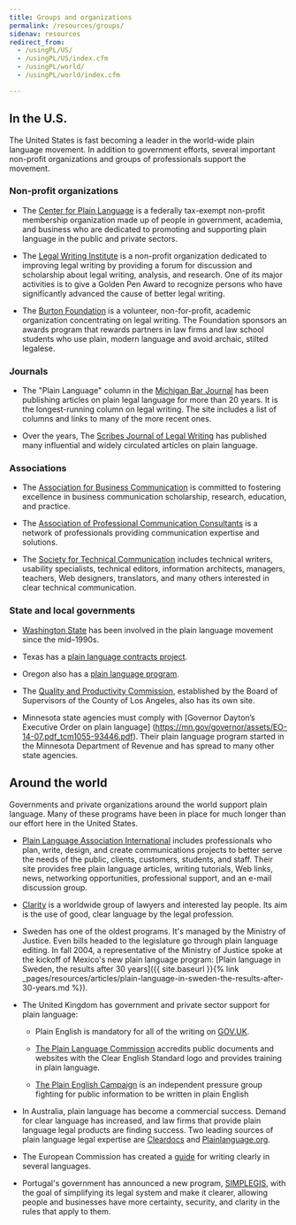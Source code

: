 ```yaml
---
title: Groups and organizations
permalink: /resources/groups/
sidenav: resources
redirect_from:
  - /usingPL/US/
  - /usingPL/US/index.cfm
  - /usingPL/world/
  - /usingPL/world/index.cfm

---
```


## In the U.S.

The United States is fast becoming a leader in the world-wide plain language movement. In addition to government efforts, several important non-profit organizations and groups of professionals support the movement.

### Non-profit organizations

- The [Center for Plain Language](http://www.centerforplainlanguage.org) is a federally tax-exempt non-profit membership organization made up of people in government, academia, and business who are dedicated to promoting and supporting plain language in the public and private sectors.

- The [Legal Writing Institute](http://www.lwionline.org/) is a non-profit organization dedicated to improving legal writing by providing a forum for discussion and scholarship about legal writing, analysis, and research. One of its major activities is to give a Golden Pen Award to recognize persons who have significantly advanced the cause of better legal writing.

- The [Burton Foundation](http://www.burtonawards.com/) is a volunteer, non-for-profit, academic organization concentrating on legal writing. The Foundation sponsors an awards program that rewards partners in law firms and law school students who use plain, modern language and avoid archaic, stilted legalese.

### Journals

- The "Plain Language" column in the [Michigan Bar Journal](http://www.michbar.org/generalinfo/plainenglish/home) has been publishing articles on plain legal language for more than 20 years. It is the longest-running column on legal writing. The site includes a list of columns and links to many of the more recent ones.

- Over the years, The [Scribes Journal of Legal Writing](http://www.scribes.org) has published many influential and widely circulated articles on plain language.

### Associations

- The [Association for Business Communication](http://www.businesscommunication.org) is committed to fostering excellence in business communication scholarship, research, education, and practice.

- The [Association of Professional Communication Consultants](http://www.consultingsuccess.org) is a network of professionals providing communication expertise and solutions.

- The [Society for Technical Communication](http://www.stc.org) includes technical writers, usability specialists, technical editors, information architects, managers, teachers, Web designers, translators, and many others interested in clear technical communication.

### State and local governments

- [Washington State](http://www.governor.wa.gov/issues/issues/efficient-government/plain-talk) has been involved in the plain language movement since the mid–1990s.

- Texas has a [plain language contracts project](http://occc.texas.gov/industry/plain-language-initiative).

- Oregon also has a [plain language program](http://plainlanguage.oregon.gov/).

- The [Quality and Productivity Commission](http://qpc.co.la.ca.us/pl.asp), established by the Board of Supervisors of the County of Los Angeles, also has its own site.

- Minnesota state agencies must comply with [Governor Dayton’s Executive Order on plain language] (https://mn.gov/governor/assets/EO-14-07.pdf_tcm1055-93446.pdf). Their plain language program started in the Minnesota Department of Revenue and has spread to many other state agencies.

## Around the world

Governments and private organizations around the world support plain language. Many of these programs have been in place for much longer than our effort here in the United States.

- [Plain Language Association International](http://www.plainlanguagenetwork.org/) includes professionals who plan, write, design, and create communications projects to better serve the needs of the public, clients, customers, students, and staff. Their site provides free plain language articles, writing tutorials, Web links, news, networking opportunities, professional support, and an e-mail discussion group.

- [Clarity](http://www.clarity-international.net/) is a worldwide group of lawyers and interested lay people. Its aim is the use of good, clear language by the legal profession.

- Sweden has one of the oldest programs. It's managed by the Ministry of Justice. Even bills headed to the legislature go through plain language editing. In fall 2004, a representative of the Ministry of Justice spoke at the kickoff of Mexico's new plain language program: [Plain language in Sweden, the results after 30 years]({{ site.baseurl }}{% link _pages/resources/articles/plain-language-in-sweden-the-results-after-30-years.md %}).

- The United Kingdom has government and private sector support for plain language:

  - Plain English is mandatory for all of the writing on [GOV.UK](https://www.gov.uk/guidance/content-design/writing-for-gov-uk#plain-english).

  - [The Plain Language Commission](http://www.clearest.co.uk/) accredits public documents and websites with the Clear English Standard logo and provides training in plain language.

  - [The Plain English Campaign](http://www.plainenglish.co.uk/) is an independent pressure group fighting for public information to be written in plain English

- In Australia, plain language has become a commercial success. Demand for clear language has increased, and law firms that provide plain language legal products are finding success. Two leading sources of plain language legal expertise are [Cleardocs](http://www.cleardocs.com/) and [Plainlanguage.org](http://www.plainlanguage.org/).

- The European Commission has created a [guide](https://publications.europa.eu/en/publication-detail/-/publication/725b7eb0-d92e-11e5-8fea-01aa75ed71a1/language-en) for writing clearly in several languages.

- Portugal's government has announced a new program, [SIMPLEGIS](http://www.portugal.gov.pt/pt/GC18/Governo/Ministerios/PCM/MP/ProgramaseDossiers/Pages/20100510_MP_Prog_Simplegis.aspx), with the goal of simplifying its legal system and make it clearer, allowing people and businesses have more certainty, security, and clarity in the rules that apply to them.
